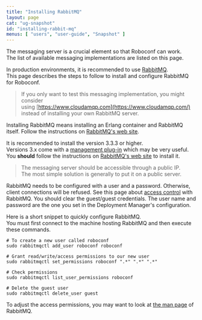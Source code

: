 ```yaml
---
title: "Installing RabbitMQ"
layout: page
cat: "ug-snapshot"
id: "installing-rabbit-mq"
menus: [ "users", "user-guide", "Snapshot" ]
---
```


The messaging server is a crucial element so that Roboconf can work.  
The list of available messaging implementations are listed on this page.

In production environments, it is recommended to use [RabbitMQ](https://www.rabbitmq.com/).  
This page describes the steps to follow to install and configure RabbitMQ for Roboconf.

> If you only want to test this messaging implementation, you might consider  
> using [https://www.cloudamqp.com](https://www.cloudamqp.com/) 
> instead of installing your own RabbitMQ server.

Installing RabbitMQ means installing an Erlang container and RabbitMQ itself. 
Follow the instructions on [RabbitMQ's web site](https://www.rabbitmq.com/download.html).

It is recommended to install the version 3.3.3 or higher.  
Versions 3.x come with a [management plug-in](https://www.rabbitmq.com/management.html) which may be very useful.
You **should** follow the instructions on [RabbitMQ's web site](http://www.rabbitmq.com/download.html) to install it.

> The messaging server should be accessible through a public IP.  
> The most simple solution is generally to put it on a public server.

RabbitMQ needs to be configured with a user and a password. 
Otherwise, client connections will be refused. See this page about [access control](http://www.rabbitmq.com/access-control.html) with RabbitMQ.
You should clear the guest/guest credentials. The user name and password are the one you set in the Deployment Manager's configuration.

Here is a short snippet to quickly configure RabbitMQ.  
You must first connect to the machine hosting RabbitMQ and then execute these commands.

```properties
# To create a new user called roboconf
sudo rabbitmqctl add_user roboconf roboconf

# Grant read/write/access permissions to our new user
sudo rabbitmqctl set_permissions roboconf ".*" ".*" ".*"

# Check permissions
sudo rabbitmqctl list_user_permissions roboconf

# Delete the guest user
sudo rabbitmqctl delete_user guest
```
  
To adjust the access permissions, you may want to look at [the man page](http://www.rabbitmq.com/man/rabbitmqctl.1.man.html) of RabbitMQ.
